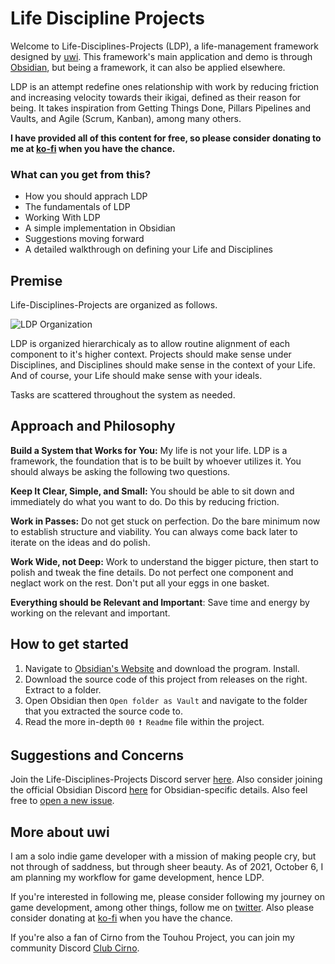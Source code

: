 # Life Discipline Projects
Welcome to Life-Disciplines-Projects (LDP), a life-management framework designed by [uwi](https://twitter.com/uwidev). This framework's main application and demo is through [Obsidian](https://obsidian.md/), but being a framework, it can also be applied elsewhere. 

LDP is an attempt redefine ones relationship with work by reducing friction and increasing velocity towards their ikigai, defined as their reason for being. It takes inspiration from Getting Things Done, Pillars Pipelines and Vaults, and Agile (Scrum, Kanban), among many others.

**I have provided all of this content for free, so please consider donating to me at [ko-fi](https://ko-fi.com/uwidev) when you have the chance.**

### What can you get from this?
- How you should apprach LDP
- The fundamentals of LDP
- Working With LDP
- A simple implementation in Obsidian
- Suggestions moving forward
- A detailed walkthrough on defining your Life and Disciplines

## Premise
Life-Disciplines-Projects are organized as follows.

![LDP Organization](https://github.com/uwidev/life-disciplines-projects/blob/main/300%20Resources/Habits%2C%20Life%2C%20Disciplines%2C%20Projects.drawio.png)

LDP is organized hierarchicaly as to allow routine alignment of each component to it's higher context. Projects should make sense under Disciplines, and Disciplines should make sense in the context of your Life. And of course, your Life should make sense with your ideals.

Tasks are scattered throughout the system as needed.

## Approach and Philosophy
**Build a System that Works for You:** My life is not your life. LDP is a framework, the foundation that is to be built by whoever utilizes it. You should always be asking the following two questions.

**Keep It Clear, Simple, and Small:** You should be able to sit down and immediately do what you want to do. Do this by reducing friction.

**Work in Passes:** Do not get stuck on perfection. Do the bare minimum now to establish structure and viability. You can always come back later to iterate on the ideas and do polish.

**Work Wide, not Deep:** Work to understand the bigger picture, then start to polish and tweak the fine details. Do not perfect one component and neglact work on the rest. Don't put all your eggs in one basket.

**Everything should be Relevant and Important**: Save time and energy by working on the relevant and important. 

## How to get started
1. Navigate to [Obsidian's Website](https://obsidian.md/) and download the program. Install.
2. Download the source code of this project from releases on the right. Extract to a folder.
3. Open Obsidian then `Open folder as Vault` and navigate to the folder that you extracted the source code to.
4. Read the more in-depth `00 ❗ Readme` file within the project.

## Suggestions and Concerns
Join the Life-Disciplines-Projects Discord server [here](https://discord.gg/jAYuGaEvJb). Also consider joining the official Obsidian Discord [here](https://discord.com/invite/veuWUTm) for Obsidian-specific details. Also feel free to [open a new issue](https://github.com/uwidev/life-disciplines-projects/issues/new).

## More about uwi
I am a solo indie game developer with a mission of making people cry, but not through of saddness, but through sheer beauty. As of 2021, October 6, I am planning my workflow for game development, hence LDP.

If you're interested in following me, please consider following my journey on game development, among other things, follow me on [twitter](https://twitter.com/uwidev). Also please consider donating at [ko-fi](https://ko-fi.com/uwidev) when you have the chance.

If you're also a fan of Cirno from the Touhou Project, you can join my community Discord [Club Cirno](https://discord.com/invite/clubcirno).
